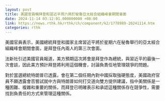 ```yaml
---
layout: post
title: 美國官員稱拜登和習近平周六將於秘魯亞太經合組織峰會期間會面
date: 2024-11-14 03:12:01.000000000 +08:00
link: https://news.rthk.hk/rthk/ch/component/k2/1778989-20241114.htm
categories: rthk
---
```


美國官員表示，美國總統拜登和國家主席習近平將於星期六在秘魯舉行的亞太經合組織峰會期間會面，是拜登任內兩人的第三次會面。

法新社引述美國官員報道，美方預期這次將會是拜登作為總統，與習近平的最後一次會談，因此美方預計拜登將利用這個機會，討論負責任地管理競爭的問題。

對於當選總統特朗普已透露，會在第二個任期內對中國採取強硬態度，美國政府官員不願透露會否嘗試就中方與特朗普如何打交道向雙方提供建議，指中美關係是一種困難、複雜和重要的關係，而拜登已明確表示和承認這種關係存在競爭性，需要找到負責任的方式來管理這種關係。
